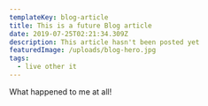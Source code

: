 ```yaml
---
templateKey: blog-article
title: This is a future Blog article
date: 2019-07-25T02:21:34.309Z
description: This article hasn't been posted yet
featuredImage: /uploads/blog-hero.jpg
tags:
  - live other it
---
```


What happened to me at all!
